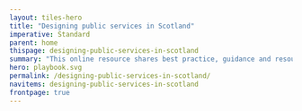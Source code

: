 ```yaml
---
layout: tiles-hero
title: "Designing public services in Scotland"
imperative: Standard
parent: home
thispage: designing-public-services-in-scotland
summary: "This online resource shares best practice, guidance and resources for shaping effective public services."
hero: playbook.svg
permalink: /designing-public-services-in-scotland/
navitems: designing-public-services-in-scotland
frontpage: true
---
```

